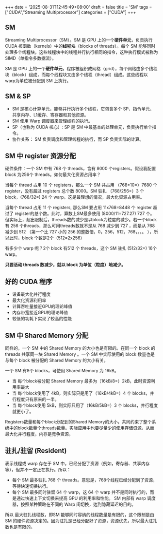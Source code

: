 +++
date = '2025-08-31T12:45:49+08:00'
draft = false
title = 'SM'
tags = ["CUDA","Streaming Multiprocessor"]
categories = ["CUDA"]
+++


## SM

Streaming Multiprocessor（SM）。SM 是 GPU 上的一个**硬件单元**，负责执行 CUDA 核函数（kernels）中的**线程块**（blocks of threads）。每个 SM 能够同时处理多个线程块，这些线程块中的线程并行执行相同的指令，这种执行模式被称为 SIMD（单指令多数据流）。

SM 是 GPU 上的一个**硬件单元**，程序被组织成网格（grid），每个网格由多个线程块（block）组成，而每个线程块又由多个线程（thread）组成。这些线程以 warp为单位被分配到 SM 上执行。


## SM & SP

- SM 是核心计算单元，能够并行执行多个线程，它包含多个 SP、指令单元、共享内存、L1缓存、寄存器和其他资源。
- SM 使用 Warp 调度器来管理线程的执行。
- SP（也称为 CUDA 核心）: SP 是 SM 中最基本的处理单元，负责执行单个指令。
- 协作关系： SM 负责调度和管理线程的执行，而 SP 负责实际的计算。


## SM 中 register 资源分配

硬件条件：一个 SM 中有 768 个 threads，含有 8000 个registers。假设我配置 block 为256个 threads。如何最大化资源占用率？

当每个 thread 占用 10 个 registers，那么一个 SM 共占用 （768*10=）7680 个register，没有超过 registers 总个数 8000。SM 驻扎 （768/256=）3 个block，(768/32=) 24 个 warp。这是最理想的情况，最大化资源占用率。

当每个 thread 占用 11 个 registers, 那么SM 要占用 11x768=8448 个 register 超过了 register的总个数。此时，算数上SM最多使用 (8000/11=727.27) 727 个。但实际上，超出限制后，threads数的减少是以block为粒度的减少。若一个block 有 256 个threads，那么可用threads数就不是从 768 减少到 727 ，而是从 768 减少到 512 （第一个比 727 小的 256 的整数倍，0，256，512，768，。。。 ），所以此时，block 个数是2个（512=2x256）

有多少个 warp 呢？2个 block 有512 个 threads，这个 SM 驻扎 (512/32=) 16个warp。

**只要活动 threads 数减少，就以 block 为单位（粒度）地减少。**


## 好的 CUDA 程序

- 设备最大化并行程度
- 最大化资源利用率
- 计算吞吐量接近GPU的理论峰值
- 内存带宽接近GPU的理论峰值
- 较低的功耗下实现了较高的性能


## SM 中 Shared Memory 分配

同样的，一个 SM 中的 Shared Memory 的大小也是有限的。在同一个 block 的 threads 共享同一块 Shared Memory 。一个 SM 中实际使用的 block 数量也是与每个 block 被分配的 Shared Memory 的大小有关。

一个 SM 有8个 blocks，可使用 Shared Memory 为 16kB。

- 当 每个block被分配 Shared Memory 最多为（16kB/8=）2kB，此时资源利用率最大
- 当 每个block使用了 4kB，则实际只是用了（16kB/4kB=）4 个 blocks，并行程度只有原来的一半。
- 当 每个block使用 5kB，则实际只用了（16kB/5kB=）3 个 blocks，并行程度就更小了。

Registers数量和每个block分配到的Shared Memory的大小，共同约束了整个系统中的block数量个threads数量。实际应用中也要尽量少的使用存储资源，从而最大化并行程度。内存是竞争资源。


## 驻扎/驻留 (Resident)

表示线程或 warp 存在于 SM 中，已经分配了资源（例如，寄存器、共享内存等），但并不一定正在执行。所以：

- 每个 SM 最多驻扎 768 个 threads。意思是，768个线程已经分配到了资源，等待快速切换执行。
- 每个 SM 最多同时驻留 64 个 warp，这 64 个 warp 并不是同时执行的，而是通过快速上下文切换来提高 GPU 的利用率和性能。  SM 内部有 warp 调度器，按照某种策略在不同的 Warp 间切换，达到隐藏延迟的目的。

所以 最大驻扎线程数，即SM 能够同时容纳的线程数量是有限的，这个限制是由 SM 的硬件资源决定的。因为驻扎是已经分配好了资源，资源优先，所以最大驻扎数也是有限的。
